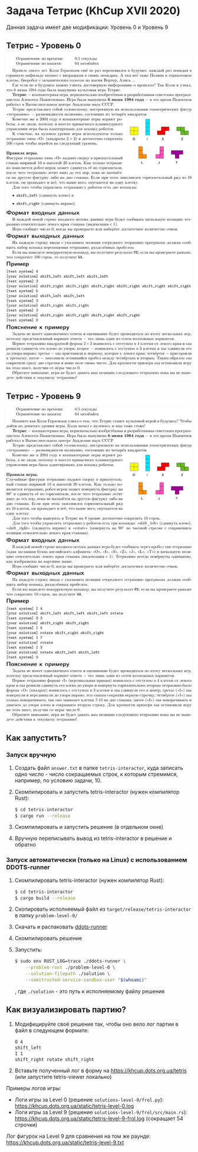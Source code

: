 # Задача Тетрис (KhCup XVII 2020)

Данная задача имеет две модификации: Уровень 0 и Уровень 9


## Тетрис - Уровень 0

![Условие задачи Тетрис - Уровень 0](problem-level-0.png)


## Тетрис - Уровень 9

![Условие задачи Тетрис - Уровень 9](problem-level-9.png)


## Как запустить?

### Запуск вручную

1. Создать файл `answer.txt` в папке `tetris-interactor`, куда записать одно
   число - число сокращаемых строк, к которым стремимся, например, по условию
   задачи, 10.
2. Скомпилировать и запустить tetris-interactor (нужен компилятор Rust):

    ```bash
    $ cd tetris-interactor
    $ cargo run --release
    ```
3. Скомпилировать и запустить решение (в отдельном окне)
4. Вручную переписывать вывод из tetris-interactor в решение и обратно


### Запуск автоматически (только на Linux) с использованием DDOTS-runner

1. Скомпилировать tetris-interactor (нужен компилятор Rust):

    ```bash
    $ cd tetris-interactor
    $ cargo build --release
    ```
2. Скопировать исполняемый файл из `target/release/tetris-interactor` в папку `problem-level-0/`
3. Скачать и распаковать [ddots-runner](https://gitlab.com/dots.org.ua/ddots-runner/-/jobs/343795772/artifacts/download)
4. Скомпилировать решение
5. Запустить:

    ```bash
    $ sudo env RUST_LOG=trace ./ddots-runner \
        --problem-root ./problem-level-0 \
        --solution-filepath ./solution \
        --semitrusted-service-sandbox-user "$(whoami)"
    ```

    , где `./solution` - это путь к исполняемому файлу решения


## Как визуализировать партию?

1. Модифицируйте своё решение так, чтобы оно вело лог партии в файл в следующем формате:

    ```
    O 4
    shift_left
    I 1
    shift_right rotate shift_right
    ```
2. Вставьте полученный лог в форму на https://khcup.dots.org.ua/tetris (или запустите tetris-viewer локально)

Примеры логов игры:
* Логи игры за Level 0 (решение `solutions-level-0/frol.py`): https://khcup.dots.org.ua/static/tetris-level-0.log
* Логи игры за Level 9 (решение `solutions-level-9/frol/src/main.rs`): https://khcup.dots.org.ua/static/tetris-level-9-frol.log (сокращает 54 строчки)

Лог фигурок на Level 9 для сравнения на том же раунде: https://khcup.dots.org.ua/static/tetris-level-9.txt
